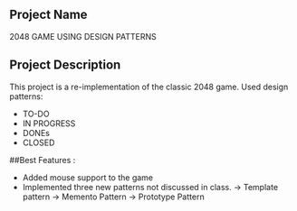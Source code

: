 ## Project Name

2048 GAME USING DESIGN PATTERNS

## Project Description

This project is a re-implementation of the classic 2048 game. Used design patterns:

- TO-DO
- IN PROGRESS
- DONEs
- CLOSED

<!-- ![Menu](https://github.com/nguyensjsu/sp19-202-agile-spartans/blob/master/docs/Ui_Wireframes/Menu.PNG)
![How To Play](https://github.com/nguyensjsu/sp19-202-agile-spartans/blob/master/docs/Ui_Wireframes/Options.PNG)
![Game Play](https://github.com/nguyensjsu/sp19-202-agile-spartans/blob/master/docs/Ui_Wireframes/Game%20Play.PNG)
![Game Pause](https://github.com/nguyensjsu/sp19-202-agile-spartans/blob/master/docs/Ui_Wireframes/Game%20Pause.PNG)
![Low Score](https://github.com/nguyensjsu/sp19-202-agile-spartans/blob/master/docs/Ui_Wireframes/Gameover%20Low.PNG)
![High Score](https://github.com/nguyensjsu/sp19-202-agile-spartans/blob/master/docs/Ui_Wireframes/Gameover%20High.PNG) -->

##Best Features :

- Added mouse support to the game
- Implemented three new patterns not discussed in class.
  -> Template pattern
  -> Memento Pattern
  -> Prototype Pattern
